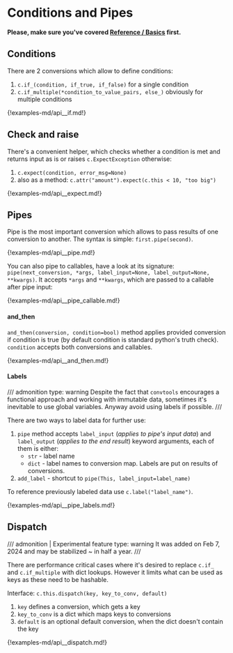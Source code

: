 # Conditions and Pipes

**Please, make sure you've covered [Reference / Basics](./basics.md) first.**

## Conditions

There are 2 conversions which allow to define conditions:

1. `c.if_(condition, if_true, if_false)` for a single condition
1. `c.if_multiple(*condition_to_value_pairs, else_)` obviously for multiple conditions

{!examples-md/api__if.md!}


## Check and raise

There's a convenient helper, which checks whether a condition is met and
returns input as is or raises `c.ExpectException` otherwise:

1. `c.expect(condition, error_msg=None)`
2. also as a method: `c.attr("amount").expect(c.this < 10, "too big")`

{!examples-md/api__expect.md!}

## Pipes

Pipe is the most important conversion which allows to pass results of one
conversion to another. The syntax is simple: `first.pipe(second)`.

{!examples-md/api__pipe.md!}

You can also pipe to callables, have a look at its signature:
`pipe(next_conversion, *args, label_input=None, label_output=None, **kwargs)`.
It accepts `*args` and `**kwargs`, which are passed to a callable after pipe
input:

{!examples-md/api__pipe_callable.md!}

#### and_then

`and_then(conversion, condition=bool)` method applies provided conversion if
condition is true (by default condition is standard python's truth check).
`condition` accepts both conversions and callables.

{!examples-md/api__and_then.md!}

#### Labels

/// admonition
    type: warning
Despite the fact that `convtools` encourages a functional approach and
working with immutable data, sometimes it's inevitable to use global
variables. Anyway avoid using labels if possible.
///

There are two ways to label data for further use:

1. `pipe` method accepts `label_input` (_applies to pipe's input data_) and
   `label_output` (_applies to the end result_) keyword arguments, each of them
   is either:
    * `str` - label name
	* `dict` - label names to conversion map. Labels are put on results of
	  conversions.
1. `add_label` - shortcut to `pipe(This, label_input=label_name)`

To reference previously labeled data use `c.label("label_name")`.

{!examples-md/api__pipe_labels.md!}

## Dispatch

/// admonition | Experimental feature
    type: warning
It was added on Feb 7, 2024 and may be stabilized ~ in half a year.
///

There are performance critical cases where it's desired to replace `c.if_` and
`c.if_multiple` with dict lookups. However it limits what can be used as keys
as these need to be hashable.

Interface: `c.this.dispatch(key, key_to_conv, default)`

1. `key` defines a conversion, which gets a key
1. `key_to_conv` is a dict which maps keys to conversions
1. `default` is an optional default conversion, when the dict doesn't contain
   the key

{!examples-md/api__dispatch.md!}
